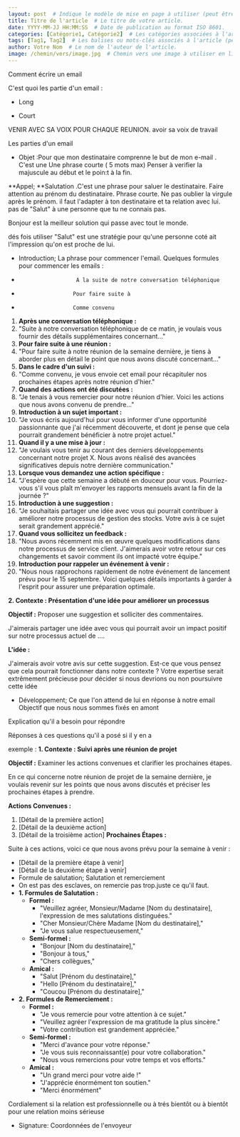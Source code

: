 ```yaml
---
layout: post  # Indique le modèle de mise en page à utiliser (peut être personnalisé).
title: Titre de l'article  # Le titre de votre article.
date: YYYY-MM-JJ HH:MM:SS  # Date de publication au format ISO 8601.
categories: [Catégorie1, Catégorie2]  # Les catégories associées à l'article (peut être une liste).
tags: [Tag1, Tag2]  # Les balises ou mots-clés associés à l'article (peut être une liste).
author: Votre Nom  # Le nom de l'auteur de l'article.
image: /chemin/vers/image.jpg  # Chemin vers une image à utiliser en lien avec l'article (facultatif).
---
```


Comment écrire un email 





C'est quoi les partie d'un email :

- Long 

- Court



VENIR AVEC SA VOIX POUR CHAQUE REUNION. avoir sa voix de travail

  

Les parties d'un email

   * Objet :Pour que mon destinataire comprenne le but de mon e-mail . C'est une Une phrase courte ( 5 mots max) 
Penser à verifier la majuscule au début et le poin:t à la fin.

**Appel; **Salutation .C'est une phrase pour  saluer  le destinataire. Faire attention au prénom du destinataire. Phrase courte. Ne pas oublier la virgule après le prénom. il faut l'adapter à ton destinataire et ta relation avec lui. pas de "Salut" à une personne que tu ne connais pas. 

Bonjour est la meilleur solution qui passe avec tout le monde.

dés fois utiliser "Salut" est une stratégie pour qu'une personne coté ait l'impression qu'on est proche de lui.





   * Introduction; La phrase pour commencer l'email. Quelques formules pour commencer les emails :
   *                       À la suite de notre conversation téléphonique 
   *                      Pour faire suite à
   *                      Comme convenu
    

   1. **Après une conversation téléphonique :**
   1. "Suite à notre conversation téléphonique de ce matin, je voulais vous fournir des détails supplémentaires concernant..."
   1. **Pour faire suite à une réunion :**
   1. "Pour faire suite à notre réunion de la semaine dernière, je tiens à aborder plus en détail le point que nous avons discuté concernant..."
   1. **Dans le cadre d'un suivi :**
   1. "Comme convenu, je vous envoie cet email pour récapituler nos prochaines étapes après notre réunion d'hier."
   1. **Quand des actions ont été discutées :**
   1. "Je tenais à vous remercier pour notre réunion d'hier. Voici les actions que nous avons convenu de prendre..."
   1. **Introduction à un sujet important :**
   1. "Je vous écris aujourd'hui pour vous informer d'une opportunité passionnante que j'ai récemment découverte, et dont je pense que cela pourrait grandement bénéficier à notre projet actuel."
   1. **Quand il y a une mise à jour :**
   1. "Je voulais vous tenir au courant des derniers développements concernant notre projet X. Nous avons réalisé des avancées significatives depuis notre dernière communication."
   1. **Lorsque vous demandez une action spécifique :**
   1. "J'espère que cette semaine a débuté en douceur pour vous. Pourriez-vous s'il vous plaît m'envoyer les rapports mensuels avant la fin de la journée ?"
   1. **Introduction à une suggestion :**
   1. "Je souhaitais partager une idée avec vous qui pourrait contribuer à améliorer notre processus de gestion des stocks. Votre avis à ce sujet serait grandement apprécié."
   1. **Quand vous sollicitez un feedback :**
   1. "Nous avons récemment mis en œuvre quelques modifications dans notre processus de service client. J'aimerais avoir votre retour sur ces changements et savoir comment ils ont impacté votre équipe."
   1. **Introduction pour rappeler un événement à venir :**
   1. "Nous nous rapprochons rapidement de notre événement de lancement prévu pour le 15 septembre. Voici quelques détails importants à garder à l'esprit pour assurer une préparation optimale.
    

**2. Contexte : Présentation d'une idée pour améliorer un processus**

**Objectif :** Proposer une suggestion et solliciter des commentaires.

J'aimerais partager une idée avec vous qui pourrait avoir un impact positif sur notre processus actuel de .... 

**L'idée :**



J'aimerais avoir votre avis sur cette suggestion. Est-ce que vous pensez que cela pourrait fonctionner dans notre contexte ? Votre expertise serait extrêmement précieuse pour décider si nous devrions ou non poursuivre cette idée

   * Développement; Ce que l'on attend  de lui  en réponse à notre email 
Objectif que nous nous sommes fixés en amont  

Explication qu'il a besoin pour répondre

Réponses à ces questions qu'il a posé si il y en a 

exemple : **1. Contexte : Suivi après une réunion de projet**

**Objectif :** Examiner les actions convenues et clarifier les prochaines étapes.

En ce qui concerne notre réunion de projet de la semaine dernière, je voulais revenir sur les points que nous avons discutés et préciser les prochaines étapes à prendre.

**Actions Convenues :**

   1. [Détail de la première action]
   1. [Détail de la deuxième action]
   1. [Détail de la troisième action]
**Prochaines Étapes :**

Suite à ces actions, voici ce que nous avons prévu pour la semaine à venir :

   * [Détail de la première étape à venir]
   * [Détail de la deuxième étape à venir]
   * Formule de salutation; Salutation et remerciement 
   * On est pas des esclaves, on remercie pas trop.juste ce qu'il faut.
   * **1. Formules de Salutation :**
       * **Formel :**
           * "Veuillez agréer, Monsieur/Madame [Nom du destinataire], l'expression de mes salutations distinguées."
           * "Cher Monsieur/Chère Madame [Nom du destinataire],"
           * "Je vous salue respectueusement,"
       * **Semi-formel :**
           * "Bonjour [Nom du destinataire],"
           * "Bonjour à tous,"
           * "Chers collègues,"
       * **Amical :**
           * "Salut [Prénom du destinataire],"
           * "Hello [Prénom du destinataire],"
           * "Coucou [Prénom du destinataire],"
   * **2. Formules de Remerciement :**
       * **Formel :**
           * "Je vous remercie pour votre attention à ce sujet."
           * "Veuillez agréer l'expression de ma gratitude la plus sincère."
           * "Votre contribution est grandement appréciée."
       * **Semi-formel :**
           * "Merci d'avance pour votre réponse."
           * "Je vous suis reconnaissant(e) pour votre collaboration."
           * "Nous vous remercions pour votre temps et vos efforts."
       * **Amical :**
           * "Un grand merci pour votre aide !"
           * "J'apprécie énormément  ton soutien."
           * "Merci énormément"


   Cordialement si la relation est professionnelle ou à trés bientôt ou à bientôt pour une relation moins sérieuse 

   

   * Signature:  Coordonnées de l'envoyeur 
